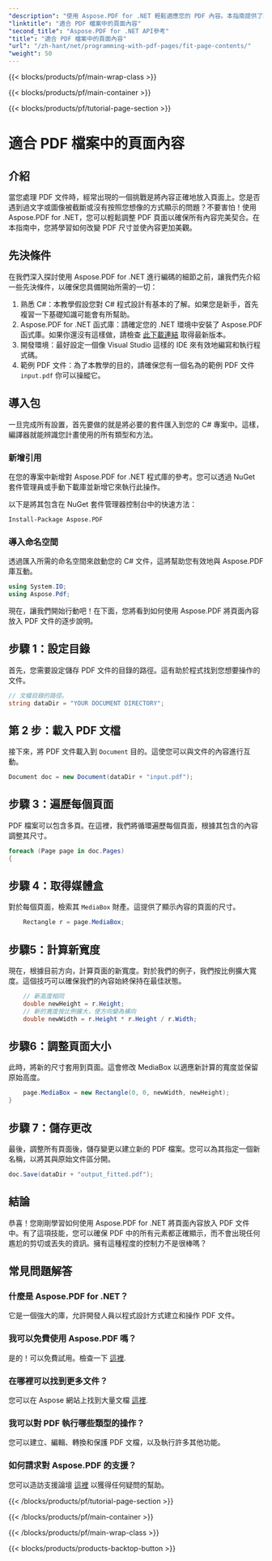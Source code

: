 ```yaml
---
"description": "使用 Aspose.PDF for .NET 輕鬆適應您的 PDF 內容。本指南提供了詳細的、逐步的方法來實現最佳頁面佈局。"
"linktitle": "適合 PDF 檔案中的頁面內容"
"second_title": "Aspose.PDF for .NET API參考"
"title": "適合 PDF 檔案中的頁面內容"
"url": "/zh-hant/net/programming-with-pdf-pages/fit-page-contents/"
"weight": 50
---
```


{{< blocks/products/pf/main-wrap-class >}}

{{< blocks/products/pf/main-container >}}

{{< blocks/products/pf/tutorial-page-section >}}

# 適合 PDF 檔案中的頁面內容

## 介紹

當您處理 PDF 文件時，經常出現的一個挑戰是將內容正確地放入頁面上。您是否遇到過文字或圖像被截斷或沒有按照您想像的方式顯示的問題？不要害怕！使用 Aspose.PDF for .NET，您可以輕鬆調整 PDF 頁面以確保所有內容完美契合。在本指南中，您將學習如何改變 PDF 尺寸並使內容更加美觀。

## 先決條件

在我們深入探討使用 Aspose.PDF for .NET 進行編碼的細節之前，讓我們先介紹一些先決條件，以確保您具備開始所需的一切：

1. 熟悉 C#：本教學假設您對 C# 程式設計有基本的了解。如果您是新手，首先複習一下基礎知識可能會有所幫助。
2. Aspose.PDF for .NET 函式庫：請確定您的 .NET 環境中安裝了 Aspose.PDF 函式庫。如果你還沒有這樣做，請檢查 [此下載連結](https://releases.aspose.com/pdf/net/) 取得最新版本。
3. 開發環境：最好設定一個像 Visual Studio 這樣的 IDE 來有效地編寫和執行程式碼。
4. 範例 PDF 文件：為了本教學的目的，請確保您有一個名為的範例 PDF 文件 `input.pdf` 你可以操縱它。

## 導入包

一旦完成所有設置，首先要做的就是將必要的套件匯入到您的 C# 專案中。這樣，編譯器就能辨識您計畫使用的所有類型和方法。

### 新增引用

在您的專案中新增對 Aspose.PDF for .NET 程式庫的參考。您可以透過 NuGet 套件管理員或手動下載庫並新增它來執行此操作。

以下是將其包含在 NuGet 套件管理器控制台中的快速方法：

```bash
Install-Package Aspose.PDF
```

### 導入命名空間

透過匯入所需的命名空間來啟動您的 C# 文件，這將幫助您有效地與 Aspose.PDF 庫互動。

```csharp
using System.IO;
using Aspose.Pdf;
```

現在，讓我們開始行動吧！在下面，您將看到如何使用 Aspose.PDF 將頁面內容放入 PDF 文件的逐步說明。

## 步驟 1：設定目錄

首先，您需要設定儲存 PDF 文件的目錄的路徑。這有助於程式找到您想要操作的文件。

```csharp
// 文檔目錄的路徑。
string dataDir = "YOUR DOCUMENT DIRECTORY";
```

## 第 2 步：載入 PDF 文檔

接下來，將 PDF 文件載入到 `Document` 目的。這使您可以與文件的內容進行互動。

```csharp
Document doc = new Document(dataDir + "input.pdf");
```

## 步驟 3：遍歷每個頁面

PDF 檔案可以包含多頁。在這裡，我們將循環遍歷每個頁面，根據其包含的內容調整其尺寸。

```csharp
foreach (Page page in doc.Pages)
{
```

## 步驟 4：取得媒體盒

對於每個頁面，檢索其 `MediaBox` 財產。這提供了顯示內容的頁面的尺寸。

```csharp
    Rectangle r = page.MediaBox;
```

## 步驟5：計算新寬度

現在，根據目前方向，計算頁面的新寬度。對於我們的例子，我們按比例擴大寬度。這個技巧可以確保我們的內容始終保持在最佳狀態。

```csharp
    // 新高度相同
    double newHeight = r.Height;
    // 新的寬度按比例擴大，使方向變為橫向
    double newWidth = r.Height * r.Height / r.Width;
```

## 步驟6：調整頁面大小

此時，將新的尺寸套用到頁面。這會修改 MediaBox 以適應新計算的寬度並保留原始高度。

```csharp
    page.MediaBox = new Rectangle(0, 0, newWidth, newHeight);
}
```

## 步驟 7：儲存更改

最後，調整所有頁面後，儲存變更以建立新的 PDF 檔案。您可以為其指定一個新名稱，以將其與原始文件區分開。

```csharp
doc.Save(dataDir + "output_fitted.pdf");
```

## 結論

恭喜！您剛剛學習如何使用 Aspose.PDF for .NET 將頁面內容放入 PDF 文件中。有了這項技能，您可以確保 PDF 中的所有元素都正確顯示，而不會出現任何尷尬的剪切或丟失的資訊。擁有這種程度的控制力不是很棒嗎？

## 常見問題解答

### 什麼是 Aspose.PDF for .NET？
它是一個強大的庫，允許開發人員以程式設計方式建立和操作 PDF 文件。

### 我可以免費使用 Aspose.PDF 嗎？
是的！可以免費試用。檢查一下 [這裡](https://releases。aspose.com/).

### 在哪裡可以找到更多文件？
您可以在 Aspose 網站上找到大量文檔 [這裡](https://reference。aspose.com/pdf/net/).

### 我可以對 PDF 執行哪些類型的操作？
您可以建立、編輯、轉換和保護 PDF 文檔，以及執行許多其他功能。

### 如何請求對 Aspose.PDF 的支援？
您可以造訪支援論壇 [這裡](https://forum.aspose.com/c/pdf/10) 以獲得任何疑問的幫助。

{{< /blocks/products/pf/tutorial-page-section >}}

{{< /blocks/products/pf/main-container >}}

{{< /blocks/products/pf/main-wrap-class >}}

{{< blocks/products/products-backtop-button >}}